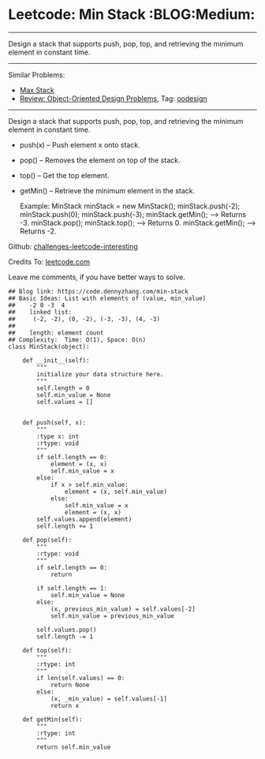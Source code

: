 # Leetcode: Min Stack     :BLOG:Medium:


---

Design a stack that supports push, pop, top, and retrieving the minimum element in constant time.  

---

Similar Problems:  
-   [Max Stack](https://code.dennyzhang.com/max-stack)
-   [Review: Object-Oriented Design Problems](https://code.dennyzhang.com/review-oodesign), Tag: [oodesign](https://code.dennyzhang.com/tag/oodesign)

---

Design a stack that supports push, pop, top, and retrieving the minimum element in constant time.  

-   push(x) &#x2013; Push element x onto stack.
-   pop() &#x2013; Removes the element on top of the stack.
-   top() &#x2013; Get the top element.
-   getMin() &#x2013; Retrieve the minimum element in the stack.

    Example:
    MinStack minStack = new MinStack();
    minStack.push(-2);
    minStack.push(0);
    minStack.push(-3);
    minStack.getMin();   --> Returns -3.
    minStack.pop();
    minStack.top();      --> Returns 0.
    minStack.getMin();   --> Returns -2.

Github: [challenges-leetcode-interesting](https://github.com/DennyZhang/challenges-leetcode-interesting/tree/master/min-stack)  

Credits To: [leetcode.com](https://leetcode.com/problems/min-stack/description/)  

Leave me comments, if you have better ways to solve.  

    ## Blog link: https://code.dennyzhang.com/min-stack
    ## Basic Ideas: List with elements of (value, min_value)
    ##    -2 0 -3  4
    ##    linked list:
    ##     (-2, -2), (0, -2), (-3, -3), (4, -3)
    ##
    ##    length: element count
    ## Complexity:  Time: O(1), Space: O(n)
    class MinStack(object):
    
        def __init__(self):
            """
            initialize your data structure here.
            """
            self.length = 0
            self.min_value = None
            self.values = []
    
    
        def push(self, x):
            """
            :type x: int
            :rtype: void
            """
            if self.length == 0:
                element = (x, x)
                self.min_value = x
            else:
                if x > self.min_value:
                    element = (x, self.min_value)
                else:
                    self.min_value = x
                    element = (x, x)
            self.values.append(element)
            self.length += 1
    
        def pop(self):
            """
            :rtype: void
            """
            if self.length == 0:
                return
    
            if self.length == 1:
                self.min_value = None
            else:
                (x, previous_min_value) = self.values[-2]
                self.min_value = previous_min_value
    
            self.values.pop()
            self.length -= 1
    
        def top(self):
            """
            :rtype: int
            """
            if len(self.values) == 0:
                return None
            else:
                (x, _min_value) = self.values[-1]
                return x
    
        def getMin(self):
            """
            :rtype: int
            """
            return self.min_value